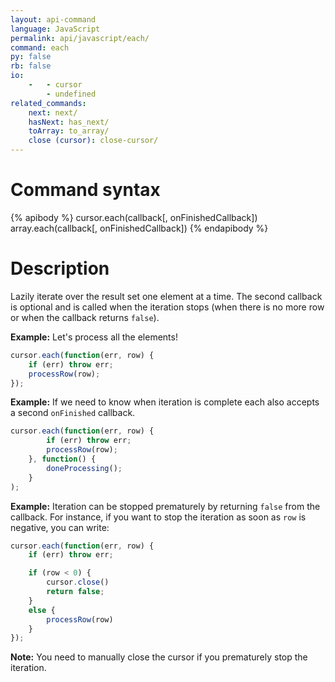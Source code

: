 ```yaml
---
layout: api-command 
language: JavaScript
permalink: api/javascript/each/
command: each
py: false
rb: false
io:
    -   - cursor
        - undefined
related_commands:
    next: next/
    hasNext: has_next/
    toArray: to_array/
    close (cursor): close-cursor/
---
```


# Command syntax #

{% apibody %}
cursor.each(callback[, onFinishedCallback])
array.each(callback[, onFinishedCallback])
{% endapibody %}

# Description #

Lazily iterate over the result set one element at a time. The second callback is optional
and is called when the iteration stops (when there is no more row or when the callback
returns `false`).

__Example:__ Let's process all the elements!

```js
cursor.each(function(err, row) {
    if (err) throw err;
    processRow(row);
});
```

__Example:__ If we need to know when iteration is complete each also accepts a second `onFinished` callback.

```js
cursor.each(function(err, row) {
        if (err) throw err;
        processRow(row);
    }, function() {
        doneProcessing();
    }
);
```


__Example:__ Iteration can be stopped prematurely by returning `false` from the callback.
For instance, if you want to stop the iteration as soon as `row` is negative, you can write:

```js
cursor.each(function(err, row) {
    if (err) throw err;

    if (row < 0) {
        cursor.close()
        return false;
    }
    else {
        processRow(row)
    }
});
```

__Note:__ You need to manually close the cursor if you prematurely stop the iteration.
